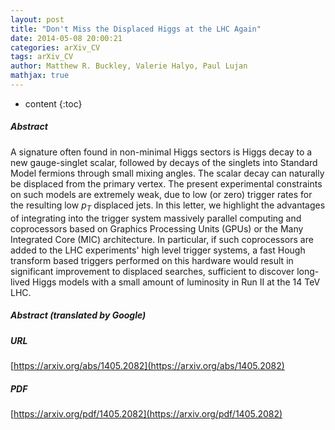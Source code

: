 ```yaml
---
layout: post
title: "Don't Miss the Displaced Higgs at the LHC Again"
date: 2014-05-08 20:00:21
categories: arXiv_CV
tags: arXiv_CV
author: Matthew R. Buckley, Valerie Halyo, Paul Lujan
mathjax: true
---
```


* content
{:toc}

##### Abstract
A signature often found in non-minimal Higgs sectors is Higgs decay to a new gauge-singlet scalar, followed by decays of the singlets into Standard Model fermions through small mixing angles. The scalar decay can naturally be displaced from the primary vertex. The present experimental constraints on such models are extremely weak, due to low (or zero) trigger rates for the resulting low $p_T$ displaced jets. In this letter, we highlight the advantages of integrating into the trigger system massively parallel computing and coprocessors based on Graphics Processing Units (GPUs) or the Many Integrated Core (MIC) architecture. In particular, if such coprocessors are added to the LHC experiments' high level trigger systems, a fast Hough transform based triggers performed on this hardware would result in significant improvement to displaced searches, sufficient to discover long-lived Higgs models with a small amount of luminosity in Run II at the 14 TeV LHC.

##### Abstract (translated by Google)


##### URL
[https://arxiv.org/abs/1405.2082](https://arxiv.org/abs/1405.2082)

##### PDF
[https://arxiv.org/pdf/1405.2082](https://arxiv.org/pdf/1405.2082)

